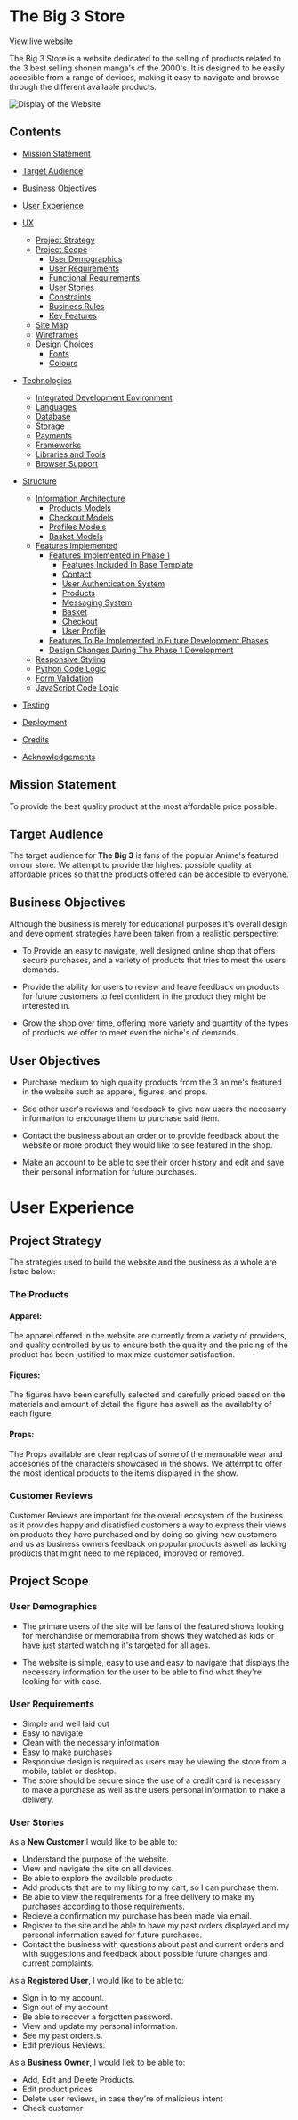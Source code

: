 # The Big 3 Store

[View live website](https://big-3-store.herokuapp.com)

The Big 3 Store is a website dedicated to the selling of products related to the 3 best selling shonen manga's of the 2000's. It is designed to be easily accesible from a range of devices, making it easy to navigate and browse through the different available products. 

![Display of the Website]()

## Contents ##

- [Mission Statement](#mission-statement)
- [Target Audience](#target-audience)
- [Business Objectives](#business-objectives)
- [User Experience](#user-experience)
- [UX](#ux)
    - [Project Strategy](#project-strategy)
    - [Project Scope](#project-scope)
        - [User Demographics](#user-demographics)
        - [User Requirements](#user-requirements)
        - [Functional Requirements](#functional-requirements)
        - [User Stories](#user-stories)
        - [Constraints](#constraints)
        - [Business Rules](#business-rules)
        - [Key Features](#key-features)
    - [Site Map](#site-map)
    - [Wireframes](#wireframes)
    - [Design Choices](#design-choices)
        - [Fonts](#fonts)
        - [Colours](#colours)
- [Technologies](#technologies)
    - [Integrated Development Environment](#integrated-development-environment)
    - [Languages](#languages)
    - [Database](#database)
    - [Storage](#storage)
    - [Payments](#payments)
    - [Frameworks](#frameworks)
    - [Libraries and Tools](#libraries-and-tools)
    - [Browser Support](#browser-support)
- [Structure](#structure)
    - [Information Architecture](#information-architecture)
        - [Products Models](#products-models)
        - [Checkout Models](#checkout-models)
        - [Profiles Models](#profiles-models)
        - [Basket Models](#basket-models)
    - [Features Implemented](#features-implemented)
        - [Features Implemented in Phase 1](#features-implemented-in-phase-1)
            - [Features Included In Base Template](#features-included-in-base-template)
            - [Contact](#contact)
            - [User Authentication System](#user-authentication-system)
            - [Products](#products)
            - [Messaging System](#messaging-system)
            - [Basket](#basket)
            - [Checkout](#checkout)
            - [User Profile](#user-profile)
        - [Features To Be Implemented In Future Development Phases](#features-to-be-implemented-in-future-development-phases)
        - [Design Changes During The Phase 1 Development](#design-changes-during-the-phase-1-development)
    - [Responsive Styling](#responsive-styling)
    - [Python Code Logic](#python-code-logic)
    - [Form Validation](#form-validation)
    - [JavaScript Code Logic](#javascript-code-logic)

- [Testing](#testing)
- [Deployment](#deployment)
- [Credits](#credits)
- [Acknowledgements](#acknowledgements)

## Mission Statement ##

To provide the best quality product at the most affordable price possible.

## Target Audience ##

The target audience for **The Big 3** is fans of the popular Anime's featured on our store. We attempt to provide the highest possible quality at affordable prices so that the products offered can be accesible to everyone.

## Business Objectives ##

Although the business is merely for educational purposes it's overall design and development strategies have been taken from a realistic perspective: 

- To Provide an easy to navigate, well designed online shop that offers secure purchases, and a variety of products that tries to meet the users demands.

- Provide the ability for users to review and leave feedback on products for future customers to feel confident in the product they might be interested in.

- Grow the shop over time, offering more variety and quantity of the types of products we offer to meet even the niche's of demands.

## User Objectives ##

- Purchase medium to high quality products from the 3 anime's featured in the website
such as apparel, figures, and props. 

- See other user's reviews and feedback to give new users the necesarry information to encourage them to purchase said item.

- Contact the business about an order or to provide feedback about the website or more product they would like to see featured in the shop.

- Make an account to be able to see their order history and edit and save their personal information for future purchases.

# User Experience
## Project Strategy 
The strategies used to build the website and the business as a whole are listed below: 

### The Products

#### Apparel:
The apparel offered in the website are currently from a variety of providers, and quality controlled by us to ensure both the quality and the pricing of the product has been justified to maximize customer satisfaction.

#### Figures:
The figures have been carefully selected and carefully priced based on the materials and amount of detail the figure has aswell as the availablity of each figure.

#### Props:
The Props available are clear replicas of some of the memorable wear and accesories of the characters showcased in the shows. We attempt to offer the most identical products to the items displayed in the show.

### Customer Reviews 
Customer Reviews are important for the overall ecosystem of the business as it provides happy and disatisfied customers a way to express their views on products they have purchased and by doing so giving new customers and us as business owners feedback on popular products aswell as lacking products that might need to me replaced, improved or removed. 

## Project Scope
### User Demographics 
- The primare users of the site will be fans of the featured shows looking for merchandise or memorabilia from shows they watched as kids or have just started watching it's targeted for all ages. 

- The website is simple, easy to use and easy to navigate that displays the necessary information for the user to be able to find what they're looking for with ease. 

### User Requirements
- Simple and well laid out
- Easy to navigate
- Clean with the necessary information
- Easy to make purchases
- Responsive design is required as users may be viewing the store from a mobile, tablet or desktop.
- The store should be secure since the use of a credit card is necessary to make a purchase as well as the users personal information to make a delivery.

### User Stories

As a **New Customer** I would like to be able to: 

- Understand the purpose of the website.
- View and navigate the site on all devices.
- Be able to explore the available products.
- Add products that are to my liking to my cart, so I can purchase them. 
- Be able to view the requirements for a free delivery to make my purchases according to those requirements.
- Recieve a confirmation my purchase has been made via email.
- Register to the site and be able to have my past orders displayed and my personal information saved for future purchases. 
- Contact the business with questions about past and current orders and with suggestions and feedback about possible future changes and current complaints.

As a **Registered User**, I would like to be able to:

- Sign in to my account.
- Sign out of my account. 
- Be able to recover a forgotten password.
- View and update my personal information.
- See my past orders.s.
- Edit previous Reviews.

As a **Business Owner**, I would liek to be able to: 

- Add, Edit and Delete Products. 
- Edit product prices
- Delete user reviews, in case they're of malicious intent
- Check customer 